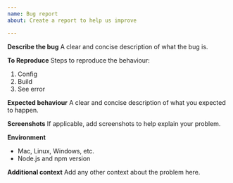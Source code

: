 ```yaml
---
name: Bug report
about: Create a report to help us improve

---
```


**Describe the bug**
A clear and concise description of what the bug is.

**To Reproduce**
Steps to reproduce the behaviour:
1. Config
2. Build
3. See error

**Expected behaviour**
A clear and concise description of what you expected to happen.

**Screenshots**
If applicable, add screenshots to help explain your problem.

**Environment**
 - Mac, Linux, Windows, etc.
 - Node.js and npm version

**Additional context**
Add any other context about the problem here.
